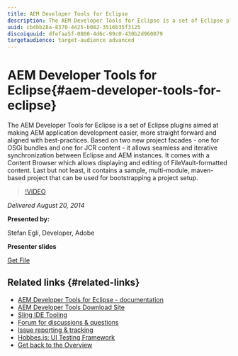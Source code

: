 ```yaml
---
title: AEM Developer Tools for Eclipse
description: The AEM Developer Tools for Eclipse is a set of Eclipse plugins aimed at making AEM application development easier, more straight forward and aligned with best-practices. Based on two new project facades - one for OSGi bundles and one for JCR content - it allows seamless and iterative synchronization between Eclipse and AEM instances. It comes with a Content Browser which allows displaying and editing of FileVault-formatted content. Last but not least, it contains a sample, multi-module, maven-based project that can be used for bootstrapping a project setup.
uuid: cb4bb28a-8370-4425-b082-3516b35f3125
discoiquuid: dfefaa5f-0800-4d6c-99c0-430b2d960079
targetaudience: target-audience advanced
---
```

# AEM Developer Tools for Eclipse{#aem-developer-tools-for-eclipse}

The AEM Developer Tools for Eclipse is a set of Eclipse plugins aimed at making AEM application development easier, more straight forward and aligned with best-practices. Based on two new project facades - one for OSGi bundles and one for JCR content - it allows seamless and iterative synchronization between Eclipse and AEM instances. It comes with a Content Browser which allows displaying and editing of FileVault-formatted content. Last but not least, it contains a sample, multi-module, maven-based project that can be used for bootstrapping a project setup.

>[!VIDEO](https://video.tv.adobe.com/v/19465/?quality=9)

*Delivered August 20, 2014*

**Presented by:**

Stefan Egli, Developer, Adobe

**Presenter slides**

[Get File](assets/aem-dev-tools-cq-gems.pdf)

## Related links {#related-links}

* [AEM Developer Tools for Eclipse - documentation](http://docs.adobe.com/docs/en/dev-tools/aem-eclipse.html)
* [AEM Developer Tools Download Site](http://eclipse.adobe.com/aem/dev-tools/)
* [Sling IDE Tooling](https://sling.apache.org/documentation/development/ide-tooling.html)
* [Forum for discussions & questions](http://help-forums.adobe.com/content/adobeforums/en/experience-manager-forum/adobe-experience-manager.html)
* [Issue reporting & tracking](https://github.com/Adobe-Marketing-Cloud/aem-eclipse-developer-tools/issues)
* [Hobbes.js: UI Testing Framework](http://docs.adobe.com/docs/en/aem/6-0/develop/components/hobbes.html)
* [Get back to the Overview](https://helpx.adobe.com/experience-manager/kt/eseminars/gems/aem-index.html)
